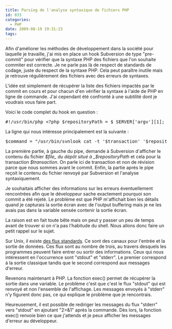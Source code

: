 ```yaml
---
title: Parsing de l'analyse syntaxique de fichiers PHP
id: 833
categories:
  - PHP
date: 2009-08-19 19:31:23
tags:
---
```


Afin d'améliorer les méthodes de développement dans la société pour laquelle je travaille, j'ai mis en place un hook Subversion de type "pre-commit" pour vérifier que la syntaxe PHP des fichiers que l'on souhaite commiter est correcte. Je ne parle pas là de respect de standards de codage, juste du respect de la syntaxe PHP. Cela peut paraître inutile mais je retrouve régulièrement des fichiers avec des erreurs de syntaxes.

L'idée est simplement de récupérer la liste des fichiers impactés par le commit en cours et pour chacun d'en vérifier la syntaxe à l'aide de PHP en ligne de commande. J'ai cependant été confronté à une subtilité dont je voudrais vous faire part.

Voici le code complet du hook en question&nbsp;:
 <pre>#!/usr/bin/php &lt;?php $repositoryPath = $_SERVER['argv'][1]; $transaction     = $_SERVER['argv'][2]; $stderr            = fopen('php://stderr', 'w'); (..) // autres vérifications (...) // Checks PHP files for syntax errors $command = "/usr/bin/svnlook changed -t $transaction $repositoryPath"; exec($command, $lines); $errorsFound  = false; $syntaxErrors = ''; foreach ($lines as $line) {         $file = trim(substr($line, 4));         if ('.php' == substr($line, -4)) {                 // KLUDGE: PHP returns found syntax errors through stderr so "2&gt;&amp;1" must be added to redirect stderr to stdout                 $command = "/usr/bin/svnlook cat -t '$transaction' '$repositoryPath' '$file' | /usr/bin/php -l 2&gt;&amp;1";                 exec($command, $output, $returnValue);                 if (0 != $returnValue) {                         $errorsFound   = true;                         $syntaxErrors .= 'Fichier: ' . $file . PHP_EOL;                         array_pop($output);                         foreach ($output as $line) {                                 $position      = strpos($line, ':');                                 $line          = substr($line, $position + 1);                                 $syntaxErrors .= ' - ' . trim($line) . PHP_EOL;                         }                         $syntaxErrors .= PHP_EOL .  str_repeat('-', 80) . PHP_EOL;         } } if ($errorsFound) {         fputs($stderr, str_repeat('-', 80) . PHP_EOL);         fputs($stderr, 'Des erreurs de syntaxe PHP on ete detectes :' . PHP_EOL . PHP_EOL);         fputs($stderr, $syntaxErrors);         fclose($stderr);         exit(1); } fclose($stderr); exit(0);</pre> 

La ligne qui nous intéresse principalement est la suivante&nbsp;:
 <pre>$command = "/usr/bin/svnlook cat -t '$transaction' '$repositoryPath' '$file' | /usr/bin/php -l 2&gt;&amp;1";</pre> 

La première partie, à gauche du pipe, demande à Subversion d'afficher le contenu du fichier _$file_ du dépôt situé à _$repositoryPath_ et cela pour la transaction _$transaction_. On parle ici de transaction et non de révision parce que nous sommes avant le commit. Enfin, la partie après le pipe reçoit le contenu du fichier renvoyé par Subversion et l'analyse syntaxiquement.

Je souhaitais afficher des informations sur les erreurs éventuellement rencontrées afin que le développeur sache exactement pourquoi son commit a été rejeté. Le problème est que PHP m'affichait bien les détails quand je capturais la sortie écran avec de l'output buffering mais je ne les avais pas dans la variable sensée contenir la sortie écran.

La raison est en fait toute bête mais on peut y passer un peu de temps avant de trouver si on n'a pas l'habitude du shell. Nous allons donc faire un petit rappel sur le sujet.

Sur Unix, il existe [des flux standards](http://fr.wikipedia.org/wiki/Stdin). Ce sont des canaux pour l'entrée et la sortie de données. Ces flux sont au nombre de trois, au travers desquels les programmes peuvent faire entrer ou sortir des informations. Ceux qui nous intéressent en l'occurrence sont "stdout" et "stderr". Le premier correspond à la sortie classique tandis que le second correspond aux messages d'erreur.

Revenons maintenant à PHP. La fonction exec() permet de récupérer la sortie dans une variable. Le problème c'est que c'est le flux "stdout" qui est renvoyé et non l'ensemble de l'affichage. Les messages envoyés à "stderr" n'y figurent donc pas, ce qui explique le problème que je rencontrais.

Heureusement, il est possible de rediriger les messages du flux "stderr" vers "stdout" en ajoutant "2&gt;&amp;1" après la commande. Dès lors, la fonction exec() renvoie bien ce que j'attends et je peux afficher les messages d'erreur au développeur.